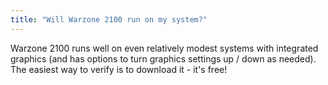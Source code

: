 ```yaml
---
title: "Will Warzone 2100 run on my system?"
---
```


Warzone 2100 runs well on even relatively modest systems with integrated graphics (and has options to turn graphics settings up / down as needed). The easiest way to verify is to download it - it's free!
